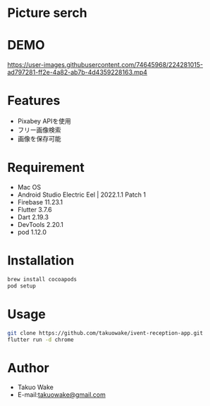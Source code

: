 # Picture serch 

# DEMO

https://user-images.githubusercontent.com/74645968/224281015-ad797281-ff2e-4a82-ab7b-4d4359228163.mp4

# Features
* Pixabey APIを使用
* フリー画像検索
* 画像を保存可能

# Requirement

* Mac OS
* Android Studio Electric Eel | 2022.1.1 Patch 1
* Firebase 11.23.1
* Flutter 3.7.6
* Dart 2.19.3
* DevTools 2.20.1
* pod 1.12.0


# Installation

```bash
brew install cocoapods
pod setup
```

# Usage

```bash
git clone https://github.com/takuowake/ivent-reception-app.git
flutter run -d chrome
```

# Author

* Takuo Wake
* E-mail:takuowake@gmail.com
